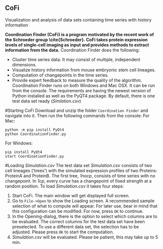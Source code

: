 ## CoFi
Visualization and analysis of data sets containing time series with history information

**Coordination Finder (CoFi) is a program motivated by the recent work of the Schroeder group \cite{Schroeder}. CoFi takes protein expression levels of single-cell imaging as input and provides methods to extract information from the data.**
Coordination Finder does the following:
* Cluster time series data. It may consist of multiple, independent dimensions.
* Visualize history information from mouse embryonic stem cell lineages.
* Computation of changepoints in the time series.
* Provide expert feedback to measure the quality of the algorithm.
Coordination Finder runs on both Windows and Mac OSX. It can be run from the console. The requirements are having the newest version of Python installed as well as the PyQT4 package. By default, there is one test data set ready (*Simlation.csv*)

#Starting CoFi
Download and unzip the folder `Coordination Finder` and navigate into it. Then run the following commands from the console:
For Mac:
```
python -m pip install PyQt4
python CoordinationFinder.py
```
For Windows:
```
pip install PyQt4
start CoordinationFinder.py
```

#Loading *Simulation.csv*
The test data set *Simulation.csv* consists of two cell lineages ('trees') with the simulated expression profiles of two Proteins: ProteinA and ProteinB. The first tree, *1nocp*, consists of time series with no changepoint. In *1cp*, every curve has a changepoint of fixed strength at a random position.
To load *Simulation.csv* it takes four steps:
1. Start CoFi. The main window will get displayed full screen.
2. Go to `File->Open` to show the Loading screen. A recommended sample selection of what to compute will appear. For later use, bear in mind that this configuration can be modified. For now, press `OK` to continue.
3. In the Opening-dialog, there is the option to select which columns are to be evaluated. The correct columns for the test data set have been preselected. To use a different data set, the selection has to be adjusted. Please press `OK` to start the computation.
4. *Simulation.csv* will be evaluated. Please be patient, this may take up to 5 min.
